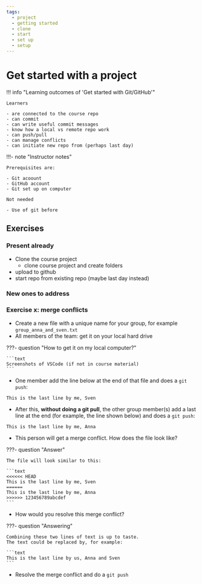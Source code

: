 ```yaml
---
tags:
  - project
  - getting started
  - clone
  - start
  - set up
  - setup
---
```


# Get started with a project

!!! info "Learning outcomes of 'Get started with Git/GitHub'"

    Learners
    
    - are connected to the course repo
    - can commit
    - can write useful commit messages
    - know how a local vs remote repo work
    - can push/pull
    - can manage conflicts
    - can initiate new repo from (perhaps last day)

!!!- note "Instructor notes"

    Prerequisites are:

    - Git acoount
    - GitHub account
    - Git set up on computer

    Not needed

    - Use of git before

## Exercises

### Present already

- Clone the course project
    - clone course project and create folders
- upload to github
- start repo from existing repo (maybe last day instead)

### New ones to address


### Exercise x: merge conflicts

- Create a new file with a unique name for your group,
  for example `group_anna_and_sven.txt`
- All members of the team: get it on your local hard drive

???- question "How to get it on my local computer?"

    ```text
    Screenshots of VSCode (if not in course material)
    ```

- One member add the line below at the end of that file
  and does a `git push`:

```text
This is the last line by me, Sven
```

- After this, **without doing a git pull**,
  the other group member(s) add a last line at the end
  (for example, the line shown below) and does a `git push`:

```text
This is the last line by me, Anna
```

- This person will get a merge conflict. How does the file look like?

???- question "Answer"

    The file will look similar to this:

    ```text
    <<<<<< HEAD
    This is the last line by me, Sven
    ======
    This is the last line by me, Anna
    >>>>>> 123456789abcdef
    ```


- How would you resolve this merge conflict?

???- question "Answering"

    Combining these two lines of text is up to taste.
    The text could be replaced by, for example:

    ```text
    This is the last line by us, Anna and Sven
    ```

- Resolve the merge conflict and do a `git push`

